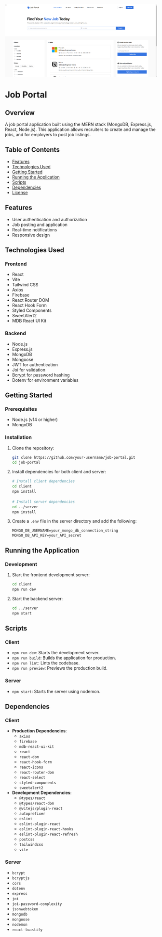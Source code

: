 ![Cover Photo](images/img-bg.png)

# Job Portal

## Overview

A job portal application built using the MERN stack (MongoDB, Express.js, React, Node.js). This application allows recruiters to create and manage the jobs, and for employers to post job listings.

## Table of Contents

- [Features](#features)
- [Technologies Used](#technologies-used)
- [Getting Started](#getting-started)
- [Running the Application](#running-the-application)
- [Scripts](#scripts)
- [Dependencies](#dependencies)
- [License](#license)

## Features

- User authentication and authorization
- Job posting and application
- Real-time notifications
- Responsive design

## Technologies Used

### Frontend

- React
- Vite
- Tailwind CSS
- Axios
- Firebase
- React Router DOM
- React Hook Form
- Styled Components
- SweetAlert2
- MDB React UI Kit

### Backend

- Node.js
- Express.js
- MongoDB
- Mongoose
- JWT for authentication
- Joi for validation
- Bcrypt for password hashing
- Dotenv for environment variables

## Getting Started

### Prerequisites

- Node.js (v14 or higher)
- MongoDB

### Installation

1. Clone the repository:

    ```bash
    git clone https://github.com/your-username/job-portal.git
    cd job-portal
    ```

2. Install dependencies for both client and server:

    ```bash
    # Install client dependencies
    cd client
    npm install

    # Install server dependencies
    cd ../server
    npm install
    ```

3. Create a `.env` file in the server directory and add the following:

    ```env
    MONGO_DB_USERNAME=your_mongo_db_connection_string
    MONGO_DB_API_KEY=your_API_secret
    ```

## Running the Application

### Development

1. Start the frontend development server:

    ```bash
    cd client
    npm run dev
    ```

2. Start the backend server:

    ```bash
    cd ../server
    npm start
    ```

## Scripts

### Client

- `npm run dev`: Starts the development server.
- `npm run build`: Builds the application for production.
- `npm run lint`: Lints the codebase.
- `npm run preview`: Previews the production build.

### Server

- `npm start`: Starts the server using nodemon.

## Dependencies

### Client

- **Production Dependencies**:
  - `axios`
  - `firebase`
  - `mdb-react-ui-kit`
  - `react`
  - `react-dom`
  - `react-hook-form`
  - `react-icons`
  - `react-router-dom`
  - `react-select`
  - `styled-components`
  - `sweetalert2`
- **Development Dependencies**:
  - `@types/react`
  - `@types/react-dom`
  - `@vitejs/plugin-react`
  - `autoprefixer`
  - `eslint`
  - `eslint-plugin-react`
  - `eslint-plugin-react-hooks`
  - `eslint-plugin-react-refresh`
  - `postcss`
  - `tailwindcss`
  - `vite`

### Server

- `bcrypt`
- `bcryptjs`
- `cors`
- `dotenv`
- `express`
- `joi`
- `joi-password-complexity`
- `jsonwebtoken`
- `mongodb`
- `mongoose`
- `nodemon`
- `react-toastify`
